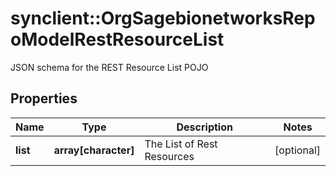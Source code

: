 # synclient::OrgSagebionetworksRepoModelRestResourceList

JSON schema for the REST Resource List POJO

## Properties
Name | Type | Description | Notes
------------ | ------------- | ------------- | -------------
**list** | **array[character]** | The List of Rest Resources | [optional] 


